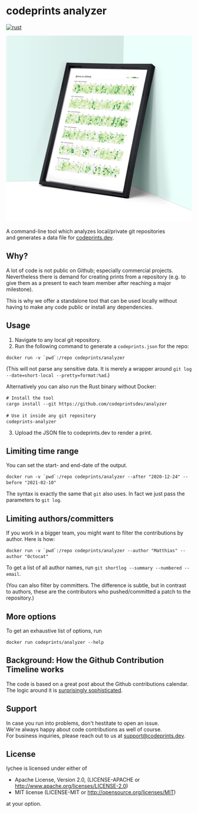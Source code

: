 # codeprints analyzer

[![rust](https://github.com/codeprintsdev/analyzer/actions/workflows/rust.yml/badge.svg)](https://github.com/codeprintsdev/analyzer/actions/workflows/rust.yml)

![](framed_2_1080x.webp)

A command-line tool which analyzes local/private git repositories  
and generates a data file for [codeprints.dev](https://codeprints.dev/).

## Why?

A lot of code is not public on Github; especially commercial projects.
Nevertheless there is demand for creating prints from a repository
(e.g. to give them as a present to each team member after reaching a major milestone).

This is why we offer a standalone tool that can be used locally without having to
make any code public or install any dependencies.

## Usage

1. Navigate to any local git repository.
2. Run the following command to generate a `codeprints.json` for the repo:

```
docker run -v `pwd`:/repo codeprints/analyzer
```

(This will not parse any sensitive data. It is merely a wrapper around
`git log --date=short-local --pretty=format:%ad`.)

Alternatively you can also run the Rust binary without Docker:

```
# Install the tool
cargo install --git https://github.com/codeprintsdev/analyzer

# Use it inside any git repository
codeprints-analyzer
```

3. Upload the JSON file to codeprints.dev to render a print.

## Limiting time range

You can set the start- and end-date of the output.

```
docker run -v `pwd`:/repo codeprints/analyzer --after "2020-12-24" --before "2021-02-10"
```

The syntax is exactly the same that `git` also uses.
In fact we just pass the parameters to `git log`.

## Limiting authors/committers

If you work in a bigger team, you might want to filter the contributions by
author. Here is how:

```
docker run -v `pwd`:/repo codeprints/analyzer --author "Matthias" --author "Octocat"
```

To get a list of all author names, run `git shortlog --summary --numbered --email`.

(You can also filter by committers. The difference is subtle, but in contrast to authors, these are the
contributors who pushed/committed a patch to the repository.)

## More options

To get an exhaustive list of options, run

```
docker run codeprints/analyzer --help
```

## Background: How the Github Contribution Timeline works

The code is based on a great post about the Github contributions calendar.  
The logic around it is [surprisingly sophisticated](https://bd808.com/blog/2013/04/17/hacking-github-contributions-calendar/).

## Support

In case you run into problems, don't hestitate to open an issue.  
We're always happy about code contributions as well of course.  
For business inquiries, please reach out to us at support@codeprints.dev.

## License

lychee is licensed under either of

- Apache License, Version 2.0, (LICENSE-APACHE or
  http://www.apache.org/licenses/LICENSE-2.0)
- MIT license (LICENSE-MIT or http://opensource.org/licenses/MIT)

at your option.
